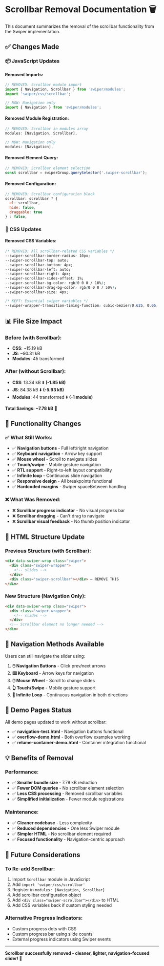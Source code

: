 # Scrollbar Removal Documentation 🗑️

This document summarizes the removal of the scrollbar functionality from the Swiper implementation.

## ✅ **Changes Made**

### **📦 JavaScript Updates**

#### **Removed Imports:**
```javascript
// REMOVED: Scrollbar module import
import { Navigation, Scrollbar } from 'swiper/modules';
import 'swiper/css/scrollbar';

// NOW: Navigation only
import { Navigation } from 'swiper/modules';
```

#### **Removed Module Registration:**
```javascript
// REMOVED: Scrollbar in modules array
modules: [Navigation, Scrollbar],

// NOW: Navigation only
modules: [Navigation],
```

#### **Removed Element Query:**
```javascript
// REMOVED: Scrollbar element selection
const scrollbar = swiperGroup.querySelector('.swiper-scrollbar');
```

#### **Removed Configuration:**
```javascript
// REMOVED: Scrollbar configuration block
scrollbar: scrollbar ? {
  el: scrollbar,
  hide: false,
  draggable: true
} : false,
```

### **🎨 CSS Updates**

#### **Removed CSS Variables:**
```css
/* REMOVED: All scrollbar-related CSS variables */
--swiper-scrollbar-border-radius: 10px;
--swiper-scrollbar-top: auto;
--swiper-scrollbar-bottom: 4px;
--swiper-scrollbar-left: auto;
--swiper-scrollbar-right: 4px;
--swiper-scrollbar-sides-offset: 1%;
--swiper-scrollbar-bg-color: rgb(0 0 0 / 10%);
--swiper-scrollbar-drag-bg-color: rgb(0 0 0 / 50%);
--swiper-scrollbar-size: 4px;

/* KEPT: Essential swiper variables */
--swiper-wrapper-transition-timing-function: cubic-bezier(0.625, 0.05, 0, 1);
```

## 📊 **File Size Impact**

### **Before (with Scrollbar):**
- **CSS**: ~15.19 kB
- **JS**: ~90.31 kB  
- **Modules**: 45 transformed

### **After (without Scrollbar):**
- **CSS**: 13.34 kB ⬇️ **(-1.85 kB)**
- **JS**: 84.38 kB ⬇️ **(-5.93 kB)**
- **Modules**: 44 transformed ⬇️ **(-1 module)**

**Total Savings: ~7.78 kB** 🎉

## 🎯 **Functionality Changes**

### **✅ What Still Works:**
- ✅ **Navigation buttons** - Full left/right navigation
- ✅ **Keyboard navigation** - Arrow key support
- ✅ **Mouse wheel** - Scroll to navigate slides
- ✅ **Touch/swipe** - Mobile gesture navigation
- ✅ **RTL support** - Right-to-left layout compatibility
- ✅ **Infinite loop** - Continuous slide navigation
- ✅ **Responsive design** - All breakpoints functional
- ✅ **Hardcoded margins** - Swiper spaceBetween handling

### **❌ What Was Removed:**
- ❌ **Scrollbar progress indicator** - No visual progress bar
- ❌ **Scrollbar dragging** - Can't drag to navigate
- ❌ **Scrollbar visual feedback** - No thumb position indicator

## 🎨 **HTML Structure Update**

### **Previous Structure (with Scrollbar):**
```html
<div data-swiper-wrap class="swiper">
  <div class="swiper-wrapper">
    <!-- slides -->
  </div>
  <div class="swiper-scrollbar"></div> ← REMOVE THIS
</div>
```

### **New Structure (Navigation Only):**
```html
<div data-swiper-wrap class="swiper">
  <div class="swiper-wrapper">
    <!-- slides -->
  </div>
  <!-- Scrollbar element no longer needed -->
</div>
```

## 🚀 **Navigation Methods Available**

Users can still navigate the slider using:

1. **🖱️ Navigation Buttons** - Click prev/next arrows
2. **⌨️ Keyboard** - Arrow keys for navigation
3. **🖱️ Mouse Wheel** - Scroll to change slides
4. **👆 Touch/Swipe** - Mobile gesture support
5. **🔄 Infinite Loop** - Continuous navigation in both directions

## 📱 **Demo Pages Status**

All demo pages updated to work without scrollbar:
- ✅ **navigation-test.html** - Navigation buttons functional
- ✅ **overflow-demo.html** - Both overflow examples working
- ✅ **relume-container-demo.html** - Container integration functional

## 💡 **Benefits of Removal**

### **Performance:**
- ✅ **Smaller bundle size** - 7.78 kB reduction
- ✅ **Fewer DOM queries** - No scrollbar element selection
- ✅ **Less CSS processing** - Removed scrollbar variables
- ✅ **Simplified initialization** - Fewer module registrations

### **Maintenance:**
- ✅ **Cleaner codebase** - Less complexity
- ✅ **Reduced dependencies** - One less Swiper module
- ✅ **Simpler HTML** - No scrollbar element required
- ✅ **Focused functionality** - Navigation-centric approach

## 🔄 **Future Considerations**

### **To Re-add Scrollbar:**
1. Import `Scrollbar` module in JavaScript
2. Add `import 'swiper/css/scrollbar'`
3. Register in `modules: [Navigation, Scrollbar]`
4. Add scrollbar configuration object
5. Add `<div class="swiper-scrollbar"></div>` to HTML
6. Add CSS variables back if custom styling needed

### **Alternative Progress Indicators:**
- Custom progress dots with CSS
- Custom progress bar using slide counts
- External progress indicators using Swiper events

---

**Scrollbar successfully removed - cleaner, lighter, navigation-focused slider! 🎉**